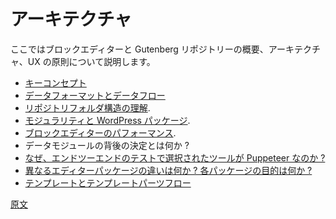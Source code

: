 <!-- 
# Architecture
 -->
# アーキテクチャ

<!-- 
Let’s look at the big picture and the architectural and UX principles of the block editor and the Gutenberg repository.
 -->
ここではブロックエディターと Gutenberg リポジトリーの概要、アーキテクチャ、UX の原則について説明します。

<!-- 
- [Key Concepts](/docs/explanations/architecture/key-concepts.md)
- [Data Format And Data Flow](/docs/explanations/architecture/data-flow.md)
- [Understand the repository folder structure](/docs/contributors/folder-structure.md).
- [Modularity and WordPress Packages](/docs/explanations/architecture/modularity.md).
- [Block Editor Performance](/docs/explanations/architecture/performance.md).
- What are the decision decisions behind the Data Module?
- [Why is Puppeteer the tool of choice for end-to-end tests?](/docs/explanations/architecture/automated-testing.md)
- [What's the difference between the different editor packages? What's the purpose of each package?](/docs/explanations/architecture/modularity.md#whats-the-difference-between-the-different-editor-packages-whats-the-purpose-of-each-package)
- [Template and template parts flows](/docs/explanations/architecture/full-site-editing-templates.md)
 -->
- [キーコンセプト](https://ja.wordpress.org/team/handbook/block-editor/explanations/architecture/key-concepts/)
- [データフォーマットとデータフロー](https://ja.wordpress.org/team/handbook/block-editor/explanations/architecture/data-flow/)
- [リポジトリフォルダ構造の理解](https://ja.wordpress.org/team/handbook/block-editor/explanations/architecture/folder-structure/).
- [モジュラリティと WordPress パッケージ](https://ja.wordpress.org/team/handbook/block-editor/explanations/architecture/modularity).
- [ブロックエディターのパフォーマンス](https://ja.wordpress.org/team/handbook/block-editor/explanations/architecture/performance).
- データモジュールの背後の決定とは何か ?
- [なぜ、エンドツーエンドのテストで選択されたツールが Puppeteer なのか ?](https://ja.wordpress.org/team/handbook/block-editor/explanations/architecture/automated-testing)
- [異なるエディターパッケージの違いは何か ? 各パッケージの目的は何か ?](https://ja.wordpress.org/team/handbook/block-editor/explanations/architecture/modularity#whats-the-difference-between-the-different-editor-packages-whats-the-purpose-of-each-package)
- [テンプレートとテンプレートパーツフロー](https://ja.wordpress.org/team/handbook/block-editor/explanations/architecture/full-site-editing-templates/)

[原文](https://github.com/WordPress/gutenberg/blob/trunk/docs/explanations/architecture/README.md)
